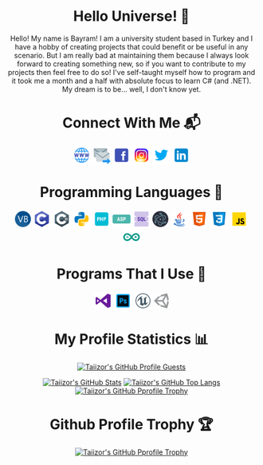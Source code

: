 <h1 align="center">Hello Universe! 🚀</h1>

<p align="center">Hello! My name is Bayram! I am a university student based in Turkey and I have a hobby of creating projects that could benefit or be useful in any scenario. But I am really bad at maintaining them because I always look forward to creating something new, so if you want to contribute to my projects then feel free to do so! I've self-taught myself how to program and it took me a month and a half with absolute focus to learn C# (and .NET). My dream is to be... well, I don't know yet.</p>

<h1 align="center">Connect With Me 📬</h1>

<p align="left">
  <p align="center">
    <a href="https://www.taiizor.com" target="_blank"><img align="center" alt="WebSite" width="36px" src="https://raw.githubusercontent.com/Taiizor/Taiizor/master/.images/WebSite.png" /></a>
    <a href="mailto:taiizor@soferity.com" target="_blank"><img align="center" alt="Mail" width="36px" src="https://raw.githubusercontent.com/Taiizor/Taiizor/master/.images/MailSend.png" /></a>
    <a href="https://www.facebook.com/ReaLTaiizor" target="_blank"><img align="center" alt="FaceBook" width="36px" src="https://raw.githubusercontent.com/Taiizor/Taiizor/master/.images/FaceBook.png" /></a>
    <a href="https://www.instagram.com/Taiizor" target="_blank"><img align="center" alt="Instagram" width="36px" src="https://raw.githubusercontent.com/Taiizor/Taiizor/master/.images/Instagram.png" /></a>
    <a href="https://www.twitter.com/ReaLTaiizor" target="_blank"><img align="center" alt="Twitter" width="36px" src="https://raw.githubusercontent.com/Taiizor/Taiizor/master/.images/Twitter.png" /></a>
    <a href="https://www.linkedin.com/in/taiizor" target="_blank"><img align="center" alt="LinkedIn" width="36px" src="https://raw.githubusercontent.com/Taiizor/Taiizor/master/.images/LinkedIn.png" /></a>
  </p>
</p>

<h1 align="center">Programming Languages 📜</h1>

<p align="left">
  <p align="center">
    <img align="center" alt="VB" width="32px" src="https://raw.githubusercontent.com/Taiizor/Taiizor/master/.images/VB.png" />
    <img align="center" alt="C" width="36px" src="https://raw.githubusercontent.com/Taiizor/Taiizor/master/.images/C.png" />
    <img align="center" alt="C#" width="36px" src="https://raw.githubusercontent.com/Taiizor/Taiizor/master/.images/C%23.png" />
    <img align="center" alt="Python" width="36px" src="https://raw.githubusercontent.com/Taiizor/Taiizor/master/.images/Python.png" />
    <img align="center" alt="PHP" width="36px" src="https://raw.githubusercontent.com/Taiizor/Taiizor/master/.images/PHP.png" />
    <img align="center" alt="ASP" width="36px" src="https://raw.githubusercontent.com/Taiizor/Taiizor/master/.images/ASP.png" />
    <img align="center" alt="SQL" width="36px" src="https://raw.githubusercontent.com/Taiizor/Taiizor/master/.images/SQL.png" />
    <img align="center" alt="Electron" width="32px" src="https://raw.githubusercontent.com/Taiizor/Taiizor/master/.images/Electron.png" />
    <img align="center" alt="Java" width="36px" src="https://raw.githubusercontent.com/Taiizor/Taiizor/master/.images/Java.png" />
    <img align="center" alt="HTML 5" width="36px" src="https://raw.githubusercontent.com/Taiizor/Taiizor/master/.images/HTML5.png" />
    <img align="center" alt="CSS 3" width="36px" src="https://raw.githubusercontent.com/Taiizor/Taiizor/master/.images/CSS3.png" />
    <img align="center" alt="JS" width="36px" src="https://raw.githubusercontent.com/Taiizor/Taiizor/master/.images/JS.png" />
    <img align="center" alt="Arduino" width="36px" src="https://raw.githubusercontent.com/Taiizor/Taiizor/master/.images/Arduino.png" />
  </p>
</p>

<p>
  <h1 align="center">Programs That I Use 💖</h1>
</p>

<p align="left">
  <p align="center">
    <img align="center" alt="Visual Studio 2019" width="36px" src="https://raw.githubusercontent.com/Taiizor/Taiizor/master/.images/VisualStudio.png" />
    <img align="center" alt="Adobe Photoshop" width="36px" src="https://raw.githubusercontent.com/Taiizor/Taiizor/master/.images/Photoshop.png" />
    <img align="center" alt="Unreal Engine" width="36px" src="https://raw.githubusercontent.com/Taiizor/Taiizor/master/.images/UnrealEngine.png" />
    <img align="center" alt="Unity" width="30px" src="https://raw.githubusercontent.com/Taiizor/Taiizor/master/.images/Unity.png" />
  </p>
</p>

<h1 align="center">My Profile Statistics 📊</h1>

<p align="center"><a href="https://github.com/Taiizor"><img src="https://komarev.com/ghpvc/?&label=Profile+Views&username=Taiizor&color=2984CC&style=flat" alt="Taiizor's GitHub Profile Guests"/></a></p>
<p align="center">
  <a href="https://github.com/Taiizor"><img src="https://github-readme-stats.vercel.app/api?username=Taiizor&show_icons=true&theme=tokyonight&count_private=true&include_all_commits=true" alt="Taiizor's GitHub Stats"/></a>
  <a href="https://github.com/Taiizor?tab=repositories"><img src="https://github-readme-stats.vercel.app/api/top-langs/?username=Taiizor&layout=compact" alt="Taiizor's GitHub Top Langs"/></a>
  <a href="https://github.com/Taiizor"><img src="https://github-profile-trophy.vercel.app/?username=Taiizor&theme=onedark&no-bg=true" alt="Taiizor's GitHub Pprofile Trophy"/></a>
</p>

<h1 align="center">Github Profile Trophy 🏆</h1>

<p align="center">
  <a href="https://github.com/Taiizor"><img src="https://github-profile-trophy.vercel.app/?username=Taiizor&theme=onedark&no-bg=true" alt="Taiizor's GitHub Pprofile Trophy"/></a>
</p>

